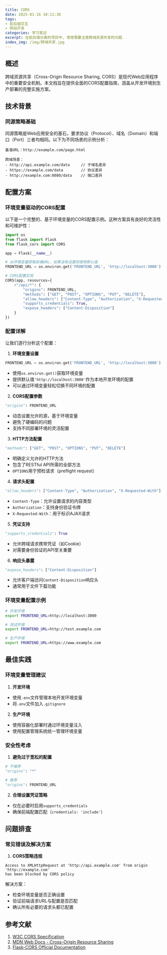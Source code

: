 ```yaml
---
title: CORS
date: 2025-01-16 10:11:38
tags: 
- 前后端交互  
- 网站开发
categories: 学习笔记
excerpt: 在前后端分离的项目中, 常常需要注意跨域资源共享的问题.
index_img: /img/跨域共享.jpg
---
```




## 概述

跨域资源共享（Cross-Origin Resource Sharing, CORS）是现代Web应用程序中的重要安全机制。本文档旨在提供全面的CORS配置指南，涵盖从开发环境到生产部署的完整实施方案。

## 技术背景

### 同源策略基础

同源策略是Web应用安全的基石，要求协议（Protocol）、域名（Domain）和端口（Port）三者均相同。以下为不同场景的示例分析：

```plaintext
基准URL：http://example.com/page.html

跨域场景：
- http://api.example.com/data     // 子域名差异
- https://example.com/data        // 协议差异
- http://example.com:8080/data    // 端口差异
```

## 配置方案

### 环境变量驱动的CORS配置

以下是一个完整的、基于环境变量的CORS配置示例。这种方案具有良好的灵活性和可维护性：

```python
import os
from flask import Flask
from flask_cors import CORS

app = Flask(__name__)

# 从环境变量获取前端URL，如果没有设置则使用默认值
FRONTEND_URL = os.environ.get('FRONTEND_URL', 'http://localhost:3000')

# CORS配置实现
CORS(app, resources={
    r"/api/*": {
        "origins": FRONTEND_URL,
        "methods": ["GET", "POST", "OPTIONS", "PUT", "DELETE"],
        "allow_headers": ["Content-Type", "Authorization", "X-Requested-With"],
        "supports_credentials": True,
        "expose_headers": ["Content-Disposition"]
    }
})
```

### 配置详解

让我们逐行分析这个配置：

1. **环境变量设置**
```python
FRONTEND_URL = os.environ.get('FRONTEND_URL', 'http://localhost:3000')
```
- 使用`os.environ.get()`获取环境变量
- 提供默认值`'http://localhost:3000'`作为本地开发环境的配置
- 可以通过环境变量轻松切换不同环境的配置

2. **CORS配置参数**
```python
"origins": FRONTEND_URL
```
- 动态设置允许的源，基于环境变量
- 避免了硬编码的问题
- 支持不同部署环境的灵活配置

3. **HTTP方法配置**
```python
"methods": ["GET", "POST", "OPTIONS", "PUT", "DELETE"]
```
- 明确定义允许的HTTP方法
- 包含了RESTful API所需的全部方法
- `OPTIONS`用于预检请求（preflight request）

4. **请求头配置**
```python
"allow_headers": ["Content-Type", "Authorization", "X-Requested-With"]
```
- `Content-Type`：允许设置请求的内容类型
- `Authorization`：支持身份验证令牌
- `X-Requested-With`：用于标识AJAX请求

5. **凭证支持**
```python
"supports_credentials": True
```
- 允许跨域请求携带凭证（如Cookie）
- 对需要身份验证的API至关重要

6. **响应头暴露**
```python
"expose_headers": ["Content-Disposition"]
```
- 允许客户端访问`Content-Disposition`响应头
- 通常用于文件下载功能

### 环境变量配置示例

```bash
# 开发环境
export FRONTEND_URL=http://localhost:3000

# 测试环境
export FRONTEND_URL=http://test.example.com

# 生产环境
export FRONTEND_URL=https://www.example.com
```

## 最佳实践

### 环境变量管理建议

1. **开发环境**
- 使用`.env`文件管理本地开发环境变量
- 将`.env`文件加入`.gitignore`

2. **生产环境**
- 使用容器化部署时通过环境变量注入
- 使用配置管理系统统一管理环境变量

### 安全性考虑

1. **避免过于宽松的配置**
```python
# 不推荐
"origins": "*"  

# 推荐
"origins": FRONTEND_URL
```

2. **合理设置凭证策略**
- 仅在必要时启用`supports_credentials`
- 确保前端配置匹配（`credentials: 'include'`）

## 问题排查

### 常见错误及解决方案

1. **CORS策略违规**
```plaintext
Access to XMLHttpRequest at 'http://api.example.com' from origin 'http://example.com' 
has been blocked by CORS policy
```
解决方案：
- 检查环境变量是否正确设置
- 验证前端请求URL与配置是否匹配
- 确认所有必要的请求头都已配置

## 参考文献

1. [W3C CORS Specification](https://fetch.spec.whatwg.org/?locale=zh_CN)
2. [MDN Web Docs - Cross-Origin Resource Sharing](https://developer.mozilla.org/zh-CN/docs/Web/HTTP/CORS)
3. [Flask-CORS Official Documentation](https://flask-cors.readthedocs.io/en/latest/?locale=zh_CN)
